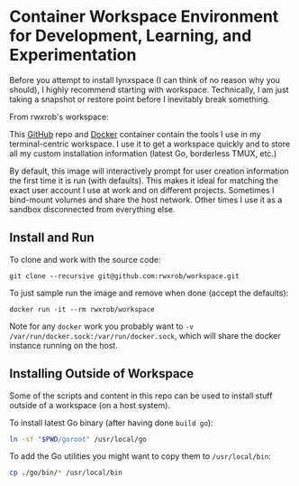 # Container Workspace Environment for Development, Learning, and Experimentation

Before you attempt to install lynxspace (I can think of no reason why you should),
I highly recommend starting with workspace. Technically, I am just taking
a snapshot or restore point before I inevitably break something.

From rwxrob's workspace:

This [GitHub] repo and [Docker] container contain the tools I use in my
terminal-centric workspace. I use it to get a workspace quickly and to
store all my custom installation information (latest Go, borderless
TMUX, etc.)

By default, this image will interactively prompt for user creation
information the first time it is run (with defaults). This makes it
ideal for matching the exact user account I use at work and on different
projects. Sometimes I bind-mount volumes and share the host network.
Other times I use it as a sandbox disconnected from everything else.

[GitHub]: <https://github.com/rwxrob/base>
[Docker]: <https://hub.docker.com/r/rwxrob/base>

## Install and Run

To clone and work with the source code:

```
git clone --recursive git@github.com:rwxrob/workspace.git
```

To just sample run the image and remove when done (accept the defaults):

```
docker run -it --rm rwxrob/workspace
```

Note for any `docker` work you probably want to `-v
/var/run/docker.sock:/var/run/docker.sock`, which will share the docker
instance running on the host.

## Installing Outside of Workspace

Some of the scripts and content in this repo can be used to install
stuff outside of a workspace (on a host system).

To install latest Go binary (after having done `build go`):

```sh
ln -sf "$PWD/goroot" /usr/local/go
```

To add the Go utilities you might want to copy them to `/usr/local/bin`:

```sh
cp ./go/bin/* /usr/local/bin
```
